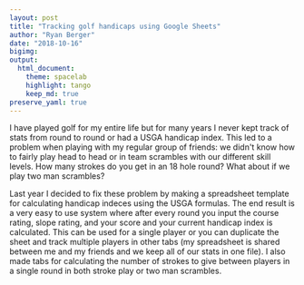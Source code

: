 ```yaml
---
layout: post
title: "Tracking golf handicaps using Google Sheets"
author: "Ryan Berger"
date: "2018-10-16"
bigimg:
output: 
  html_document:
    theme: spacelab	
    highlight: tango	
    keep_md: true
preserve_yaml: true
---
```


I have played golf for my entire life but for many years I never kept track of stats from round to round or had a USGA handicap index. This led to a problem when playing with my regular group of friends: we didn't know how to fairly play head to head or in team scrambles with our different skill levels. How many strokes do you get in an 18 hole round? What about if we play two man scrambles? 

Last year I decided to fix these problem by making a spreadsheet template for calculating handicap indeces using the USGA formulas. The end result is a very easy to use system where after every round you input the course rating, slope rating, and your score and your current handicap index is calculated. This can be used for a single player or you can duplicate the sheet and track multiple players in other tabs (my spreadsheet is shared between me and my friends and we keep all of our stats in one file). I also made tabs for calculating the number of strokes to give between players in a single round in both stroke play or two man scrambles.



